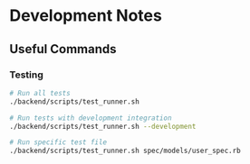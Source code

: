 # Development Notes

## Useful Commands

### Testing

```bash
# Run all tests
./backend/scripts/test_runner.sh

# Run tests with development integration
./backend/scripts/test_runner.sh --development

# Run specific test file
./backend/scripts/test_runner.sh spec/models/user_spec.rb
```
